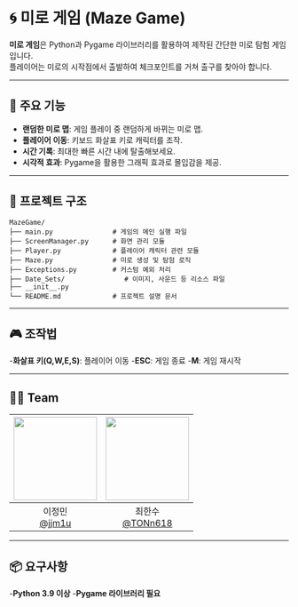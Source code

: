 # 🌀 미로 게임 (Maze Game)

**미로 게임**은 Python과 Pygame 라이브러리를 활용하여 제작된 간단한 미로 탐험 게임입니다.  
플레이어는 미로의 시작점에서 출발하여 체크포인트를 거쳐 출구를 찾아야 합니다.

---

## 📜 주요 기능
- **랜덤한 미로 맵**: 게임 플레이 중 랜덤하게 바뀌는 미로 맵.
- **플레이어 이동**: 키보드 화살표 키로 캐릭터를 조작.
- **시간 기록**: 최대한 빠른 시간 내에 탈출해보세요.
- **시각적 효과**: Pygame을 활용한 그래픽 효과로 몰입감을 제공.

---

## 📂 프로젝트 구조
```plaintext
MazeGame/
├── main.py               # 게임의 메인 실행 파일
├── ScreenManager.py      # 화면 관리 모듈
├── Player.py             # 플레이어 캐릭터 관련 모듈
├── Maze.py               # 미로 생성 및 탐험 로직
├── Exceptions.py         # 커스텀 예외 처리
├── Date_Sets/               # 이미지, 사운드 등 리소스 파일
├── __init__.py               
└── README.md             # 프로젝트 설명 문서
```
---

## 🎮 조작법
-**화살표 키(Q,W,E,S)**: 플레이어 이동
-**ESC**: 게임 종료
-**M**: 게임 재시작

---

## 🧑‍🚀 Team
|<img src="https://avatars.githubusercontent.com/u/163748942?s=400&v=4" width="150" height="150"/>|<img src="https://avatars.githubusercontent.com/u/162407058?v=4" width="150" height="150"/>|
|:-:|:-:
|이정민<br/>[@jjm1u](https://github.com/jjm1u)|최한수<br/>[@TONn618](https://github.com/TONn618)

---

## 📦 요구사항  
-**Python 3.9 이상**
-**Pygame 라이브러리 필요**

